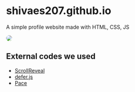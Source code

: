 # shivaes207.github.io
<p>A simple profile website made with HTML, CSS, JS</p>
<img style='border-radius:20px' src='https://s4.aconvert.com/convert/p3r68-cdx67/a23lc-5npi1.png'/>

## External codes we used
* <a href='https://scrollrevealjs.org/' target='_blank'>ScrollReveal</a>
* <a href='https://github.com/shinsenter/defer.js/' target='_blank'>defer.js</a>
* <a href='https://codebyzach.github.io/pace/' target='_blank'>Pace</a>

